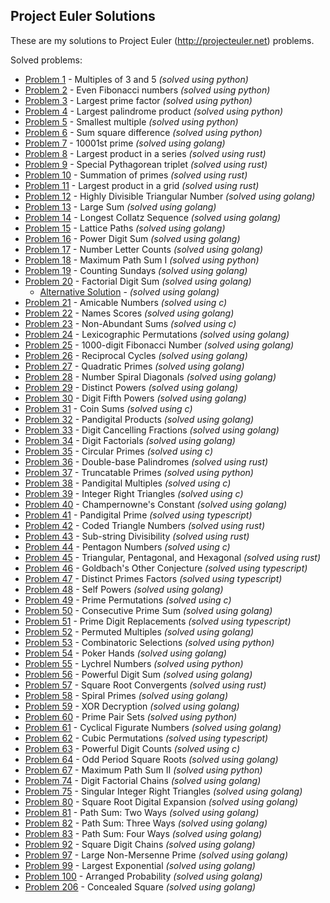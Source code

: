 ## Project Euler Solutions

These are my solutions to Project Euler (http://projecteuler.net) problems.

Solved problems:

- [Problem 1](/python/problem1.py) - Multiples of 3 and 5 _(solved using python)_
- [Problem 2](/python/problem2.py) - Even Fibonacci numbers _(solved using python)_
- [Problem 3](/python/problem3.py) - Largest prime factor _(solved using python)_
- [Problem 4](/python/problem3.py) - Largest palindrome product _(solved using python)_
- [Problem 5](/python/problem5.py) - Smallest multiple _(solved using python)_
- [Problem 6](/python/problem6.py) - Sum square difference _(solved using python)_
- [Problem 7](/golang/problem7/main.go) - 10001st prime _(solved using golang)_
- [Problem 8](rust/problem8/src/main.rs) - Largest product in a series _(solved using rust)_
- [Problem 9](rust/problem9/src/main.rs) - Special Pythagorean triplet _(solved using rust)_
- [Problem 10](rust/problem10/src/main.rs) - Summation of primes _(solved using rust)_
- [Problem 11](rust/problem11/src/main.rs) - Largest product in a grid _(solved using rust)_
- [Problem 12](/golang/problem12/main.go) - Highly Divisible Triangular Number _(solved using golang)_
- [Problem 13](/golang/problem13/main.go) - Large Sum _(solved using golang)_
- [Problem 14](/golang/problem14/main.go) - Longest Collatz Sequence _(solved using golang)_
- [Problem 15](/golang/problem15/main.go) - Lattice Paths _(solved using golang)_
- [Problem 16](/golang/problem16/main.go) - Power Digit Sum _(solved using golang)_
- [Problem 17](/golang/problem17/main.go) - Number Letter Counts _(solved using golang)_
- [Problem 18](/python/problem18.py) -  Maximum Path Sum I _(solved using python)_
- [Problem 19](/golang/problem19/main.go) - Counting Sundays _(solved using golang)_
- [Problem 20](/golang/problem20/main.go) - Factorial Digit Sum _(solved using golang)_
    - [Alternative Solution](/golang/problem20_multithread/main.go) - _(solved using golang)_
- [Problem 21](/c/problem21/main.c) - Amicable Numbers _(solved using c)_
- [Problem 22](/golang/problem22/main.go) - Names Scores _(solved using golang)_
- [Problem 23](/c/problem23/main.c) - Non-Abundant Sums _(solved using c)_
- [Problem 24](/golang/problem24/main.go) - Lexicographic Permutations _(solved using golang)_
- [Problem 25](/golang/problem25/main.go) - 1000-digit Fibonacci Number _(solved using golang)_
- [Problem 26](/golang/problem26/main.go) - Reciprocal Cycles _(solved using golang)_
- [Problem 27](/golang/problem27/main.go) - Quadratic Primes _(solved using golang)_
- [Problem 28](/golang/problem28/main.go) - Number Spiral Diagonals _(solved using golang)_
- [Problem 29](/golang/problem29/main.go) - Distinct Powers _(solved using golang)_
- [Problem 30](/golang/problem30/main.go) - Digit Fifth Powers _(solved using golang)_
- [Problem 31](/c/problem31/main.c) - Coin Sums _(solved using c)_
- [Problem 32](/golang/problem32/main.go) - Pandigital Products _(solved using golang)_
- [Problem 33](/golang/problem33/main.go) - Digit Cancelling Fractions _(solved using golang)_
- [Problem 34](/golang/problem34/main.go) - Digit Factorials _(solved using golang)_
- [Problem 35](/c/problem35/main.c) - Circular Primes _(solved using c)_
- [Problem 36](rust/problem36/src/main.rs) - Double-base Palindromes _(solved using rust)_
- [Problem 37](/python/problem37.py) - Truncatable Primes _(solved using python)_
- [Problem 38](/c/problem38/main.c) - Pandigital Multiples _(solved using c)_
- [Problem 39](/c/problem39/main.c) - Integer Right Triangles _(solved using c)_
- [Problem 40](/golang/problem40/main.go) - Champernowne's Constant _(solved using golang)_
- [Problem 41](/typescript/problem41/main.ts) - Pandigital Prime _(solved using typescript)_
- [Problem 42](rust/problem42/src/main.rs) - Coded Triangle Numbers _(solved using rust)_
- [Problem 43](rust/problem43/src/main.rs) - Sub-string Divisibility _(solved using rust)_
- [Problem 44](/c/problem44/main.c) - Pentagon Numbers _(solved using c)_
- [Problem 45](rust/problem45/src/main.rs) - Triangular, Pentagonal, and Hexagonal _(solved using rust)_
- [Problem 46](/typescript/problem46/main.ts) - Goldbach's Other Conjecture _(solved using typescript)_
- [Problem 47](/typescript/problem47/main.ts) - Distinct Primes Factors _(solved using typescript)_
- [Problem 48](/golang/problem48/main.go) - Self Powers _(solved using golang)_
- [Problem 49](/c/problem49/main.c) - Prime Permutations _(solved using c)_
- [Problem 50](/golang/problem50/main.go) - Consecutive Prime Sum _(solved using golang)_
- [Problem 51](/typescript/problem51/main.ts) - Prime Digit Replacements _(solved using typescript)_
- [Problem 52](/golang/problem52/main.go) - Permuted Multiples _(solved using golang)_
- [Problem 53](/python/problem53.py) - Combinatoric Selections _(solved using python)_
- [Problem 54](/golang/problem54/main.go) - Poker Hands _(solved using golang)_
- [Problem 55](/python/problem55.py) - 	Lychrel Numbers _(solved using python)_
- [Problem 56](/golang/problem56/main.go) - Powerful Digit Sum _(solved using golang)_
- [Problem 57](rust/problem57/src/main.rs) - Square Root Convergents _(solved using rust)_
- [Problem 58](/golang/problem58/main.go) - Spiral Primes _(solved using golang)_
- [Problem 59](/golang/problem59/main.go) - XOR Decryption _(solved using golang)_
- [Problem 60](/python/problem60/problem60.py) - Prime Pair Sets _(solved using python)_
- [Problem 61](/golang/problem61/main.go) - Cyclical Figurate Numbers _(solved using golang)_
- [Problem 62](/typescript/problem62/main.ts) - Cubic Permutations _(solved using typescript)_
- [Problem 63](/c/problem63/main.c) - Powerful Digit Counts _(solved using c)_
- [Problem 64](/golang/problem64/main.go) - Odd Period Square Roots _(solved using golang)_
- [Problem 67](/python/problem67/problem67.py) -  Maximum Path Sum II _(solved using python)_
- [Problem 74](/golang/problem74/main.go) - Digit Factorial Chains _(solved using golang)_
- [Problem 75](/golang/problem75/main.go) - Singular Integer Right Triangles _(solved using golang)_
- [Problem 80](/golang/problem80/main.go) - Square Root Digital Expansion _(solved using golang)_
- [Problem 81](/golang/problem81/main.go) - Path Sum: Two Ways _(solved using golang)_
- [Problem 82](/golang/problem82/main.go) - Path Sum: Three Ways _(solved using golang)_
- [Problem 83](/golang/problem83/main.go) - Path Sum: Four Ways _(solved using golang)_
- [Problem 92](/golang/problem92/main.go) - Square Digit Chains _(solved using golang)_
- [Problem 97](/golang/problem97/main.go) - Large Non-Mersenne Prime _(solved using golang)_
- [Problem 99](/golang/problem99/main.go) - Largest Exponential _(solved using golang)_
- [Problem 100](/golang/problem100/main.go) - Arranged Probability _(solved using golang)_
- [Problem 206](/golang/problem206/main.go) - Concealed Square _(solved using golang)_
